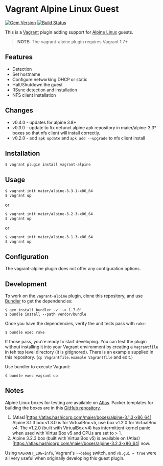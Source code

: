 # Vagrant Alpine Linux Guest
[![Gem Version](https://badge.fury.io/rb/vagrant-alpine.svg)](http://badge.fury.io/rb/vagrant-alpine) [![Build Status](https://travis-ci.org/maier/vagrant-alpine.svg?branch=master)](https://travis-ci.org/maier/vagrant-alpine)

This is a [Vagrant](http://vagrantup.com/) plugin adding support for [Alpine Linux](http://alpinelinux.org) guests.

> **NOTE:** The vagrant-alpine plugin requires Vagrant 1.7+

## Features

* Detection
* Set hostname
* Configure networking DHCP or static
* Halt/Shutdown the guest
* RSync detection and installation
* NFS client installation

## Changes

* v0.4.0 - updates for alpine 3.8+
* v0.3.0 - update to fix defunct alpine apk repository in maier/alpine-3.3* boxes so that nfs client will install correctly.
* v0.2.0 - add `apk update` and `apk add --upgrade` to nfs client install

## Installation

```
$ vagrant plugin install vagrant-alpine
```

## Usage

```sh
$ vagrant init maier/alpine-3.3.1-x86_64
$ vagrant up
```

or

```sh
$ vagrant init maier/alpine-3.2.3-x86_64
$ vagrant up
```

or

```sh
$ vagrant init maier/alpine-3.1.3-x86_64
$ vagrant up
```

## Configuration

The vagrant-alpine plugin does not offer any configuration options.


## Development

To work on the `vagrant-alpine` plugin, clone this repository, and use
[Bundler](http://gembundler.com) to get the dependencies:

```
$ gem install bundler -v '~> 1.7.0'
$ bundle install --path vendor/bundle
```

Once you have the dependencies, verify the unit tests pass with `rake`:

```
$ bundle exec rake
```

If those pass, you're ready to start developing. You can test
the plugin without installing it into your Vagrant environment
by creating a `Vagrantfile` in teh top level directory (it is gitignored).
There is an example supplied in this repository.
(`cp Vagrantfile.example Vagrantfile` and edit.)

Use bundler to execute Vagrant:
```
$ bundle exec vagrant up
```


## Notes

Alpine Linux boxes for testing are available on
[Atlas](https://atlas.hashicorp.com/maier/). Packer templates
for building the boxes are in this
[GitHub repository](https://github.com/maier/packer-templates/).

1. (Atlas)[https://atlas.hashicorp.com/maier/boxes/alpine-3.1.3-x86_64] Alpine 3.1.3 box v1.3.0 is for VirtualBox v5, use box v1.2.0 for VirtualBox v4. The v1.2.0 (built with VirtualBox v4) has intermittent kernel panic when used with VirtualBox v5 and CPUs are set to > 1.
2. Alpine 3.2.3 box (built with VirtualBox v5) is available on (Atlas)[https://atlas.hashicorp.com/maier/boxes/alpine-3.2.3-x86_64] now.

Using `VAGRANT_LOG=info`, Vagrant's `--debug` switch, and `vb.gui = true`
were all very useful when originally developing this guest plugin.
